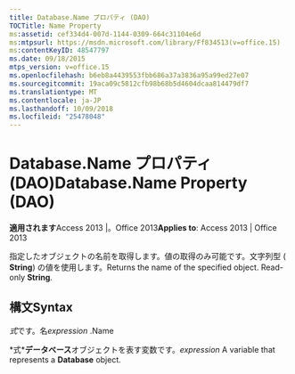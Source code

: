 ```yaml
---
title: Database.Name プロパティ (DAO)
TOCTitle: Name Property
ms:assetid: cef334d4-007d-1144-0309-664c31104e6d
ms:mtpsurl: https://msdn.microsoft.com/library/Ff834513(v=office.15)
ms:contentKeyID: 48547797
ms.date: 09/18/2015
mtps_version: v=office.15
ms.openlocfilehash: b6eb8a4439553fbb686a37a3836a95a99ed27e07
ms.sourcegitcommit: 19aca09c5812cfb98b68b5d4604dcaa814479df7
ms.translationtype: MT
ms.contentlocale: ja-JP
ms.lasthandoff: 10/09/2018
ms.locfileid: "25478048"
---
```

# <a name="databasename-property-dao"></a><span data-ttu-id="87992-102">Database.Name プロパティ (DAO)</span><span class="sxs-lookup"><span data-stu-id="87992-102">Database.Name Property (DAO)</span></span>


<span data-ttu-id="87992-103">**適用されます**Access 2013 |。Office 2013</span><span class="sxs-lookup"><span data-stu-id="87992-103">**Applies to**: Access 2013 | Office 2013</span></span>

<span data-ttu-id="87992-p101">指定したオブジェクトの名前を取得します。値の取得のみ可能です。文字列型 ( **String**) の値を使用します。</span><span class="sxs-lookup"><span data-stu-id="87992-p101">Returns the name of the specified object. Read-only **String**.</span></span>

## <a name="syntax"></a><span data-ttu-id="87992-106">構文</span><span class="sxs-lookup"><span data-stu-id="87992-106">Syntax</span></span>

<span data-ttu-id="87992-107">*式*です。名</span><span class="sxs-lookup"><span data-stu-id="87992-107">*expression* .Name</span></span>

<span data-ttu-id="87992-108">\*式\***データベース**オブジェクトを表す変数です。</span><span class="sxs-lookup"><span data-stu-id="87992-108">*expression* A variable that represents a **Database** object.</span></span>

